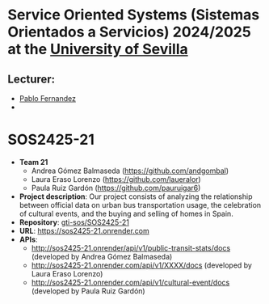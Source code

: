 Service Oriented Systems (Sistemas Orientados a Servicios) 2024/2025 at the [University of Sevilla](https://www.us.es)
====================

Lecturer:
--
 - [Pablo Fernandez](https://github.com/pafmon)
 - 
# SOS2425-21

- **Team 21**
  - Andrea Gómez Balmaseda (https://github.com/andgombal)
  - Laura Eraso Lorenzo (https://github.com/laueralor)
  - Paula Ruiz Gardón (https://github.com/pauruigar6)
- **Project description**: Our project consists of analyzing the relationship between official data on urban bus transportation usage, the celebration of cultural events, and the buying and selling of homes in Spain.
- **Repository**: [gti-sos/SOS2425-21](https://github.com/orgs/gti-sos/teams/sos2425-21)
- **URL**: https://sos2425-21.onrender.com
-  **APIs**:
    - http://sos2425-21.onrender/api/v1/public-transit-stats/docs (developed by Andrea Gómez Balmaseda)
    - http://sos2425-21.onrender.com/api/v1/XXXX/docs (developed by Laura Eraso Lorenzo)
    - http://sos2425-21.onrender.com/api/v1/cultural-event/docs (developed by Paula Ruiz Gardón)
